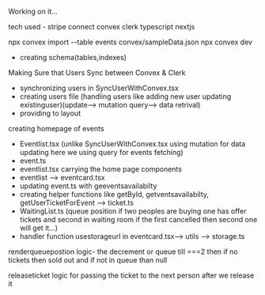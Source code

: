 Working on it...

tech used - 
stripe connect 
convex 
clerk 
typescript 
nextjs



npx convex import --table events convex/sampleData.json
npx convex dev

- creating schema(tables,indexes)

Making Sure that Users Sync between Convex & Clerk
- synchronizing users in SyncUserWithConvex.tsx
- creating users file (handling users like adding new user updating existinguser)(update--> mutation
query--> data retrival)
- providing to layout

creating homepage of events
- Eventlist.tsx (unlike SyncUserWithConvex.tsx using mutation for data updating here we using query for events fetching)
- event.ts
- eventlist.tsx carrying the home page components
- eventlist --> eventcard.tsx
- updating event.ts with geeventsavailabilty 
- creating helper functions like 
getById, 
getventsavailabilty, 
getUserTicketForEvent --> ticket.ts
- WaitingList.ts (queue position if two peoples are buying one has offer tickets and second in waiting room if the first cancelled then second one will get it...)
- handler function usestorageurl in eventcard.tsx--> utils --> storage.ts

renderqueuepostion logic- the decrement or queue till ===2 then if no tickets then sold out and if not in queue than null


releaseticket logic for passing the ticket to the next person after we release it 


